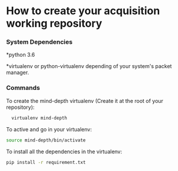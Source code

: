 How to create your acquisition working repository
==================================================

### System Dependencies

*python 3.6

*virtualenv or python-virtualenv depending of your system's packet manager.

### Commands

To create the mind-depth virtualenv (Create it at the root of your repository):

``` bash
  virtualenv mind-depth
```

To active and go in your virtualenv:

``` bash
source mind-depth/bin/activate
```

To install all the dependencies in the virtualenv:

``` bash
pip install -r requirement.txt
```
